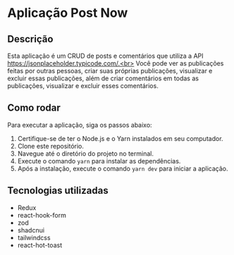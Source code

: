 # Aplicação Post Now

## Descrição
Esta aplicação é um CRUD de posts e comentários que utiliza a API https://jsonplaceholder.typicode.com/.<br> Você pode ver as publicações feitas por outras pessoas, criar suas próprias publicações, visualizar e excluir essas publicações, além de criar comentários em todas as publicações, visualizar e excluir esses comentários.

## Como rodar
Para executar a aplicação, siga os passos abaixo:
1. Certifique-se de ter o Node.js e o Yarn instalados em seu computador.
2. Clone este repositório.
3. Navegue até o diretório do projeto no terminal.
4. Execute o comando `yarn` para instalar as dependências.
5. Após a instalação, execute o comando `yarn dev` para iniciar a aplicação.

## Tecnologias utilizadas
- Redux
- react-hook-form
- zod
- shadcnui
- tailwindcss
- react-hot-toast
